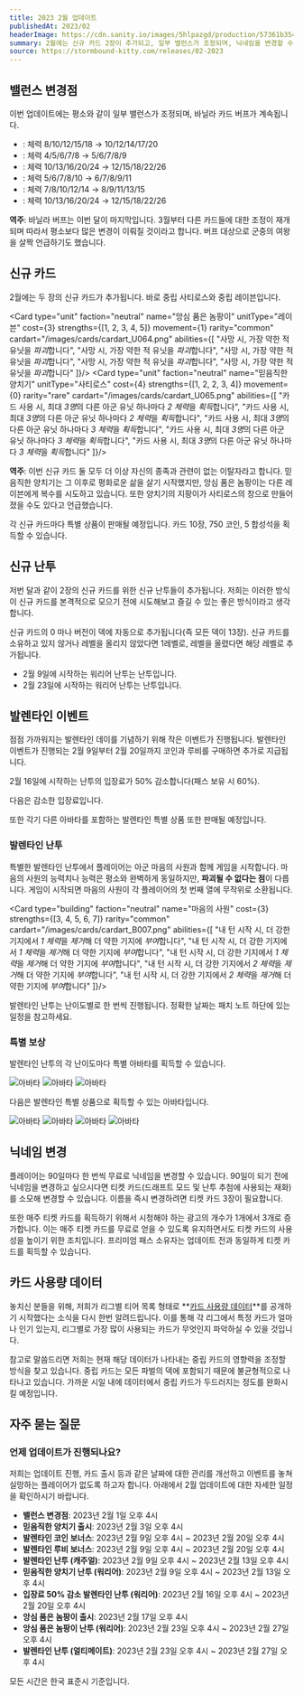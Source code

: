 ```yaml
---
title: 2023 2월 업데이트
publishedAt: 2023/02
headerImage: https://cdn.sanity.io/images/5hlpazgd/production/57361b354dc771f4fd277696755d4cbf413a1fde-1920x622.png
summary: 2월에는 신규 카드 2장이 추가되고, 일부 밸런스가 조정되며, 닉네임을 변경할 수 있게 됩니다!
source: https://stormbound-kitty.com/releases/02-2023
---
```


<script>
    import Old from "$components/Old.svelte";
    import ImageBlock from "$components/ImageBlock.svelte";
    import FlexibleList from "$components/FlexibleList.svelte";
    import Icon from "$components/Icon.svelte";
    import Card from "$components/Card.svelte";
    import CardLink from "$components/CardLink.svelte";
    import Comment from "$components/Comment.svelte";
    import DiscountedBrawl from "$components/DiscountedBrawl.md";
</script>

## 밸런스 변경점
이번 업데이트에는 평소와 같이 일부 밸런스가 조정되며, 바닐라 카드 버프가 계속됩니다.

  - <CardLink target="뱃멀미 경비원" />: 체력 <Old>8/10/12/15/18</Old> → 10/12/14/17/20
  - <CardLink target="에본락 요새" />: 체력 <Old>4/5/6/7/8</Old> → 5/6/7/8/9
  - <CardLink target="온화한 영혼" />: 체력 <Old>10/13/16/20/24</Old> → 12/15/18/22/26
  - <CardLink target="선실의 여인" />: 체력 <Old>5/6/7/8/10</Old> → 6/7/8/9/11
  - <CardLink target="불꽃 없는 도마뱀" />: 체력 <Old>7/8/10/12/14</Old> → 8/9/11/13/15
  - <CardLink target="거침없는 광신도" />: 체력 <Old>10/13/16/20/24</Old> → 12/15/18/22/26

<Comment>

**역주**: 바닐라 버프는 이번 달이 마지막입니다. 3월부터 다른 카드들에 대한 조정이 재개되며 따라서 평소보다 많은 변경이 이뤄질 것이라고 합니다. 버프 대상으로 군중의 여왕을 살짝 언급하기도 했습니다.

</Comment>

## 신규 카드
2월에는 두 장의 신규 카드가 추가됩니다. 바로 중립 사티로스와 중립 레이븐입니다.

<Card type="unit" faction="neutral" name="앙심 품은 놈팡이" unitType="레이븐" cost={3} strengths={[1, 2, 3, 4, 5]} movement={1} rarity="common" cardart="/images/cards/cardart_U064.png" abilities={[
    "사망 시, 가장 약한 적 유닛을 *파괴*합니다",
    "사망 시, 가장 약한 적 유닛을 *파괴*합니다",
    "사망 시, 가장 약한 적 유닛을 *파괴*합니다",
    "사망 시, 가장 약한 적 유닛을 *파괴*합니다",
    "사망 시, 가장 약한 적 유닛을 *파괴*합니다"
]}/>
<Card type="unit" faction="neutral" name="믿음직한 양치기" unitType="사티로스" cost={4} strengths={[1, 2, 2, 3, 4]} movement={0} rarity="rare" cardart="/images/cards/cardart_U065.png" abilities={[
    "카드 사용 시, 최대 *3명*의 다른 아군 유닛 하나마다 *2 체력*을 *획득*합니다",
    "카드 사용 시, 최대 *3명*의 다른 아군 유닛 하나마다 *2 체력*을 *획득*합니다",
    "카드 사용 시, 최대 *3명*의 다른 아군 유닛 하나마다 *3 체력*을 *획득*합니다",
    "카드 사용 시, 최대 *3명*의 다른 아군 유닛 하나마다 *3 체력*을 *획득*합니다",
    "카드 사용 시, 최대 *3명*의 다른 아군 유닛 하나마다 *3 체력*을 *획득*합니다"
]}/>

<Comment>

**역주**: 이번 신규 카드 둘 모두 더 이상 자신의 종족과 관련이 없는 이탈자라고 합니다. 믿음직한 양치기는 그 이후로 평화로운 삶을 살기 시작했지만, 앙심 품은 놈팡이는 다른 레이븐에게 복수를 시도하고 있습니다. 또한 양치기의 지팡이가 사티로스의 창으로 만들어졌을 수도 있다고 언급했습니다.

</Comment>

각 신규 카드마다 특별 상품이 판매될 예정입니다. 카드 10장, <Icon type="coin" /> 750 코인, <Icon type="stone" /> 5 합성석을 획득할 수 있습니다.

## 신규 난투
저번 달과 같이 2장의 신규 카드를 위한 신규 난투들이 추가됩니다. 저희는 이러한 방식이 신규 카드를 본격적으로 모으기 전에 시도해보고 즐길 수 있는 좋은 방식이라고 생각합니다.

신규 카드의 0 마나 버전이 덱에 자동으로 추가됩니다(즉 모든 덱이 13장). 신규 카드를 소유하고 있지 않거나 레벨을 올리지 않았다면 1레벨로, 레벨을 올렸다면 해당 레벨로 추가됩니다.

  - 2월 9일에 시작하는 워리어 난투는 <CardLink target="앙심 품은 놈팡이" /> 난투입니다.
  - 2월 23일에 시작하는 워리어 난투는 <CardLink target="믿음직한 양치기" /> 난투입니다.

## 발렌타인 이벤트
점점 가까워지는 발렌타인 데이를 기념하기 위해 작은 이벤트가 진행됩니다. 발렌타인 이벤트가 진행되는 2월 9일부터 2월 20일까지 코인과 루비를 구매하면 추가로 지급됩니다.

2월 16일에 시작하는 난투의 입장료가 50% 감소합니다(패스 보유 시 60%).

다음은 감소한 입장료입니다.

<DiscountedBrawl />

또한 각기 다른 아바타를 포함하는 발렌타인 특별 상품 또한 판매될 예정입니다.

### 발렌타인 난투
특별한 발렌타인 난투에서 플레이어는 아군 마음의 사원과 함께 게임을 시작합니다. 마음의 사원의 능력치나 능력은 평소와 완벽하게 동일하지만, **파괴될 수 없다는 점**이 다릅니다. 게임이 시작되면 마음의 사원이 각 플레이어의 첫 번째 열에 무작위로 소환됩니다.

<Card type="building" faction="neutral" name="마음의 사원" cost={3} strengths={[3, 4, 5, 6, 7]} rarity="common" cardart="/images/cards/cardart_B007.png" abilities={[
    "내 턴 시작 시, 더 강한 기지에서 *1 체력*을 *제거*해 더 약한 기지에 *부여*합니다",
    "내 턴 시작 시, 더 강한 기지에서 *1 체력*을 *제거*해 더 약한 기지에 *부여*합니다",
    "내 턴 시작 시, 더 강한 기지에서 *1 체력*을 *제거*해 더 약한 기지에 *부여*합니다",
    "내 턴 시작 시, 더 강한 기지에서 *2 체력*을 *제거*해 더 약한 기지에 *부여*합니다",
    "내 턴 시작 시, 더 강한 기지에서 *2 체력*을 *제거*해 더 약한 기지에 *부여*합니다"
]}/>

발렌타인 난투는 난이도별로 한 번씩 진행됩니다. 정확한 날짜는 패치 노트 하단에 있는 일정을 참고하세요.

### 특별 보상
발렌타인 난투의 각 난이도마다 특별 아바타를 획득할 수 있습니다.

<FlexibleList setFontSizeFixed disableVertical>
    <img alt="아바타" src="https://cdn.sanity.io/images/5hlpazgd/production/b579265669906facf16443e97f9b42b9d19d740e-415x617.png#avatar" />
    <img alt="아바타" src="https://cdn.sanity.io/images/5hlpazgd/production/c8f682e5b564a2d78996af8e1106854ee8d1130b-445x623.png#avatar" />
    <img alt="아바타" src="https://cdn.sanity.io/images/5hlpazgd/production/b88fdcdbc46fb12135a4a2bad62421caf7ad42c3-416x637.png#avatar" />
</FlexibleList>

다음은 발렌타인 특별 상품으로 획득할 수 있는 아바타입니다.

<FlexibleList setFontSizeFixed disableVertical>
    <img alt="아바타" src="https://cdn.sanity.io/images/5hlpazgd/production/809c6ed904f40ba39ae4efe46d12091d7c23e35b-541x632.png#avatar" />
    <img alt="아바타" src="https://cdn.sanity.io/images/5hlpazgd/production/93694211e7fd12aa543371d1fc468fa175069f89-516x616.png#avatar" />
    <img alt="아바타" src="https://cdn.sanity.io/images/5hlpazgd/production/7e9b4e8ed4485c662d8bef110bf02c4822fa2704-477x608.png#avatar" />
    <img alt="아바타" src="https://cdn.sanity.io/images/5hlpazgd/production/832e9d15ec802a354a0d8aeb4298bf02048b733d-473x648.png#avatar" />
</FlexibleList>

## 닉네임 변경
<ImageBlock position="right" src="https://cdn.sanity.io/images/5hlpazgd/production/219e4d83cefa600f6aadd0a5f87a56a141da5201-750x1334.jpg#screenshot">

플레이어는 90일마다 한 번씩 무료로 닉네임을 변경할 수 있습니다. 90일이 되기 전에 닉네임을 변경하고 싶으시다면 티켓 카드(드래프트 모드 및 난투 추첨에 사용되는 재화)를 소모해 변경할 수 있습니다. 이름을 즉시 변경하려면 티켓 카드 3장이 필요합니다.

또한 매주 티켓 카드를 획득하기 위해서 시청해야 하는 광고의 개수가 1개에서 3개로 증가합니다. 이는 매주 티켓 카드를 무료로 얻을 수 있도록 유지하면서도 티켓 카드의 사용성을 높이기 위한 조치입니다. 프리미엄 패스 소유자는 업데이트 전과 동일하게 티켓 카드를 획득할 수 있습니다.

</ImageBlock>

## 카드 사용량 데이터
놓치신 분들을 위해, 저희가 리그별 티어 목록 형태로 **[카드 사용량 데이터](https://sbkr.pages.dev/card-usages)**를 공개하기 시작했다는 소식을 다시 한번 알려드립니다. 이를 통해 각 리그에서 특정 카드가 얼마나 인기 있는지, 리그별로 가장 많이 사용되는 카드가 무엇인지 파악하실 수 있을 것입니다.

참고로 말씀드리면 저희는 현재 해당 데이터가 나타내는 중립 카드의 영향력을 조정할 방식을 찾고 있습니다. 중립 카드는 모든 파벌의 덱에 포함되기 때문에 불균형적으로 나타나고 있습니다. 가까운 시일 내에 데이터에서 중립 카드가 두드러지는 정도를 완화시킬 예정입니다.

## 자주 묻는 질문
### 언제 업데이트가 진행되나요?
저희는 업데이트 진행, 카드 출시 등과 같은 날짜에 대한 관리를 개선하고 이벤트를 놓쳐 실망하는 플레이어가 없도록 하고자 합니다. 아래에서 2월 업데이트에 대한 자세한 일정을 확인하시기 바랍니다.

  - **밸런스 변경점**: 2023년 2월 1일 오후 4시
  - **믿음직한 양치기 출시**: 2023년 2월 3일 오후 4시
  - **발렌타인 코인 보너스**: 2023년 2월 9일 오후 4시 ~ 2023년 2월 20일 오후 4시
  - **발렌타인 루비 보너스**: 2023년 2월 9일 오후 4시 ~ 2023년 2월 20일 오후 4시
  - **발렌타인 난투 (캐주얼)**: 2023년 2월 9일 오후 4시 ~ 2023년 2월 13일 오후 4시
  - **믿음직한 양치기 난투 (워리어)**: 2023년 2월 9일 오후 4시 ~ 2023년 2월 13일 오후 4시
  - **입장료 50% 감소 발렌타인 난투 (워리어)**: 2023년 2월 16일 오후 4시 ~ 2023년 2월 20일 오후 4시
  - **앙심 품은 놈팡이 출시**: 2023년 2월 17일 오후 4시
  - **앙심 품은 놈팡이 난투 (워리어)**: 2023년 2월 23일 오후 4시 ~ 2023년 2월 27일 오후 4시
  - **발렌타인 난투 (얼티메이트)**: 2023년 2월 23일 오후 4시 ~ 2023년 2월 27일 오후 4시

모든 시간은 한국 표준시 기준입니다.
